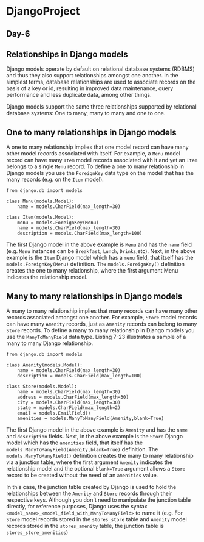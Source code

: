 # DjangoProject
## Day-6 

## Relationships in Django models
Django models operate by default on relational database systems (RDBMS) and thus they also support relationships amongst one another. In the simplest terms, database relationships are used to associate records on the basis of a key or id, resulting in improved data maintenance, query performance and less duplicate data, among other things.

Django models support the same three relationships supported by relational database systems: One to many, many to many and one to one.

## One to many relationships in Django models
A one to many relationship implies that one model record can have many other model records associated with itself. For example, a `Menu` model record can have many `Item` model records associated with it and yet an `Item` belongs to a single `Menu` record. To define a one to many relationship in Django models you use the `ForeignKey` data type on the model that has the many records (e.g. on the `Item` model).

```
from django.db import models

class Menu(models.Model):
    name = models.CharField(max_length=30)

class Item(models.Model):
    menu = models.ForeignKey(Menu)
    name = models.CharField(max_length=30)
    description = models.CharField(max_length=100)
```
The first Django model in the above example is `Menu` and has the `name` field (e.g. `Menu` instances can be `Breakfast`, `Lunch`, `Drinks`,etc). Next, in the above example is the `Item` Django model which has a `menu` field, that itself has the `models.ForeignKey(Menu)` definition. The `models.ForeignKey()` definition creates the one to many relationship, where the first argument Menu indicates the relationship model.

## Many to many relationships in Django models
A many to many relationship implies that many records can have many other records associated amongst one another. For example, `Store` model records can have many `Amenity` records, just as `Amenity` records can belong to many `Store` records. To define a many to many relationship in Django models you use the `ManyToManyField` data type. Listing 7-23 illustrates a sample of a many to many Django relationship.
```
from django.db import models

class Amenity(models.Model):
    name = models.CharField(max_length=30)
    description = models.CharField(max_length=100)

class Store(models.Model):
    name = models.CharField(max_length=30)    
    address = models.CharField(max_length=30)
    city = models.CharField(max_length=30)
    state = models.CharField(max_length=2)
    email = models.EmailField()
    amenities = models.ManyToManyField(Amenity,blank=True)
```
The first Django model in the above example is `Amenity` and has the `name` and `description` fields. Next, in the above example is the `Store` Django model which has the `amenities` field, that itself has the `models.ManyToManyField(Amenity,blank=True)` definition. The `models.ManyToManyField()` definition creates the many to many relationship via a junction table, where the first argument `Amenity` indicates the relationship model and the optional `blank=True` argument allows a `Store` record to be created without the need of an `amenities` value.

In this case, the junction table created by Django is used to hold the relationships between the `Amenity` and `Store` records through their respective keys. Although you don't need to manipulate the junction table directly, for reference purposes, Django uses the syntax `<model_name>_<model_field_with_ManyToManyField>` to name it (e.g. For `Store` model records stored in the `stores_store` table and `Amenity` model records stored in the `stores_amenity` table, the junction table is `stores_store_amenities`)

